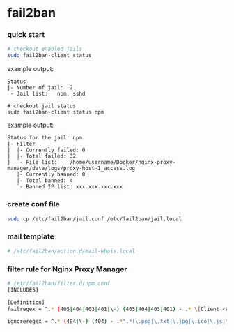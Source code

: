 # fail2ban

### quick start
```bash
# checkout enabled jails
sudo fail2ban-client status
```

example output:
```
Status
|- Number of jail:	2
 - Jail list:	npm, sshd
```

```
# checkout jail status
sudo fail2ban-client status npm
```

example output:
```
Status for the jail: npm
|- Filter
|  |- Currently failed:	0
|  |- Total failed:	32
|  `- File list:	/home/username/Docker/nginx-proxy-manager/data/logs/proxy-host-1_access.log
   |- Currently banned:	0
   |- Total banned:	4
   `- Banned IP list: xxx.xxx.xxx.xxx
```

### create conf file
```bash
sudo cp /etc/fail2ban/jail.conf /etc/fail2ban/jail.local
```

### mail template
```bash
# /etc/fail2ban/action.d/mail-whois.local
```

### filter rule for Nginx Proxy Manager
```bash
# /etc/fail2ban/filter.d/npm.conf
[INCLUDES]

[Definition]
failregex = ^.* (405|404|403|401|\-) (405|404|403|401) - .* \[Client <HOST>\] \[Length .*\] .* \[Sent-to <F-CONTAINER>.*</F-CONTAINER>\] <F-USERAGENT>".*"</F-USERAGENT> .*$

ignoreregex = ^.* (404|\-) (404) - .*".*(\.png|\.txt|\.jpg|\.ico|\.js|\.css|\.ttf|\.woff|\.woff2)(/)*?" \[Client <HOST>\] \[Length .*\] ".*" .*$
```
